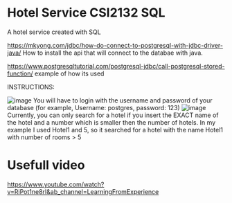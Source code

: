 # Hotel Service CSI2132 SQL 
 A hotel service created with SQL

https://mkyong.com/jdbc/how-do-connect-to-postgresql-with-jdbc-driver-java/
How to install the api that will connect to the databae with java.

https://www.postgresqltutorial.com/postgresql-jdbc/call-postgresql-stored-function/
example of how its used

INSTRUCTIONS:


![image](https://user-images.githubusercontent.com/113709937/222928067-0868b2a3-ac2d-4145-a8b1-eec228182592.png)
You will have to login with the username and password of your database (for example, Username: postgres, password: 123)
![image](https://user-images.githubusercontent.com/113709937/222928121-e8c88737-ff62-42d8-8973-a45728a7c78b.png)
Currently, you can only search for a hotel if you insert the EXACT name of the hotel and a number which is smaller then the number of hotels. In my example I used Hotel1 and 5, so it searched for a hotel with the name Hotel1 with number of rooms > 5

# Usefull video
https://www.youtube.com/watch?v=RiPot1ne8rI&ab_channel=LearningFromExperience
